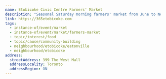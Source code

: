 ```yaml
---
name: Etobicoke Civic Centre Farmers' Market
description: "Seasonal Saturday morning farmers' market from June to November at Etobicoke Civic Centre."
link: https://365etobicoke.com
tags:
  - instance-of/event/market
  - instance-of/event/market/farmers-market
  - topic/interest/food
  - topic/cause/community-building
  - neighbourhood/etobicoke/eatonville
  - neighbourhood/etobicoke
address:
  streetAddress: 399 The West Mall
  addressLocality: Toronto
  addressRegion: ON
---
```

